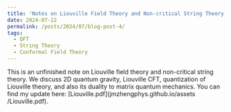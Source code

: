 ```yaml
---
title: 'Notes on Liouville Field Theory and Non-critical String Theory'
date: 2024-07-22
permalink: /posts/2024/07/blog-post-4/
tags:
  - QFT
  - String Theory
  - Conformal Field Theory
---
```


This is an unfinished note on Liouville field theory and non-critical string theory. We discuss 2D quantum gravity, Liouville CFT, quantization of Liouville theory, and also its duality to matrix quantum mechanics. You can find my update here: [Liouville.pdf](jmzhengphys.github.io/assets
/Liouville.pdf). 
